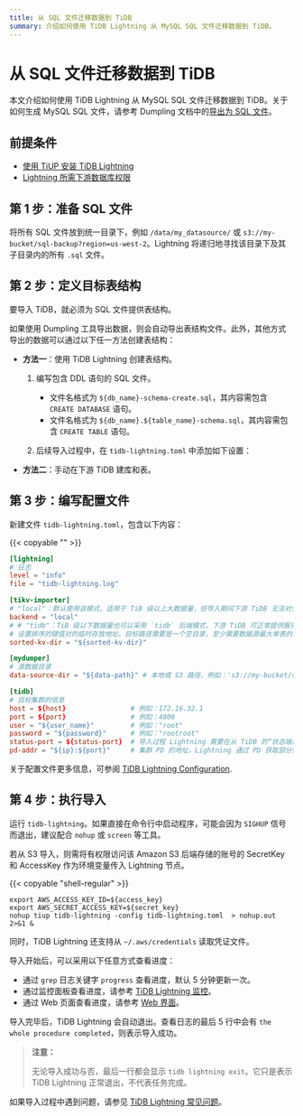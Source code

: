 ```yaml
---
title: 从 SQL 文件迁移数据到 TiDB
summary: 介绍如何使用 TiDB Lightning 从 MySQL SQL 文件迁移数据到 TiDB。
---
```


# 从 SQL 文件迁移数据到 TiDB

本文介绍如何使用 TiDB Lightning 从 MySQL SQL 文件迁移数据到 TiDB。关于如何生成 MySQL SQL 文件，请参考 Dumpling 文档中的[导出为 SQL 文件](/dumpling-overview.md#导出为-sql-文件)。

## 前提条件

- [使用 TiUP 安装 TiDB Lightning](/migration-tools.md)
- [Lightning 所需下游数据库权限](/tidb-lightning/tidb-lightning-faq.md#tidb-lightning-对下游数据库的账号权限要求是怎样的)

## 第 1 步：准备 SQL 文件

将所有 SQL 文件放到统一目录下，例如 `/data/my_datasource/` 或 `s3://my-bucket/sql-backup?region=us-west-2`。Lightning 将递归地寻找该目录下及其子目录内的所有 `.sql` 文件。

## 第 2 步：定义目标表结构

要导入 TiDB，就必须为 SQL 文件提供表结构。

如果使用 Dumpling 工具导出数据，则会自动导出表结构文件。此外，其他方式导出的数据可以通过以下任一方法创建表结构：

* **方法一**：使用 TiDB Lightning 创建表结构。

    1. 编写包含 DDL 语句的 SQL 文件。

        - 文件名格式为 `${db_name}-schema-create.sql`，其内容需包含 `CREATE DATABASE` 语句。
        - 文件名格式为 `${db_name}.${table_name}-schema.sql`，其内容需包含 `CREATE TABLE` 语句。

    2. 后续导入过程中，在 `tidb-lightning.toml` 中添加如下设置：

* **方法二**：手动在下游 TiDB 建库和表。

## 第 3 步：编写配置文件

新建文件 `tidb-lightning.toml`，包含以下内容：

{{< copyable "" >}}

```toml
[lightning]
# 日志
level = "info"
file = "tidb-lightning.log"

[tikv-importer]
# "local"：默认使用该模式，适用于 TiB 级以上大数据量，但导入期间下游 TiDB 无法对外提供服务。
backend = "local"
# # "tidb"：TiB 级以下数据量也可以采用 `tidb` 后端模式，下游 TiDB 可正常提供服务。关于后端模式更多信息请参 [TiDB Lightning 后端](/tidb-lightning/tidb-lightning-backends.md)。
# 设置排序的键值对的临时存放地址。目标路径需要是一个空目录，至少需要数据源最大单表的空间，建议与 `data-source-dir` 不同磁盘目录并使用闪存介质，独占 I/O 会获得更好的导入性能。
sorted-kv-dir = "${sorted-kv-dir}"

[mydumper]
# 源数据目录
data-source-dir = "${data-path}" # 本地或 S3 路径，例如：'s3://my-bucket/sql-backup?region=us-west-2'

[tidb]
# 目标集群的信息
host = ${host}                # 例如：172.16.32.1
port = ${port}                # 例如：4000
user = "${user_name}"         # 例如："root"
password = "${password}"      # 例如："rootroot"
status-port = ${status-port}  # 导入过程 Lightning 需要在从 TiDB 的“状态端口”获取表结构信息，例如：10080
pd-addr = "${ip}:${port}"     # 集群 PD 的地址，Lightning 通过 PD 获取部分信息，例如 172.16.31.3:2379。当 backend = "local" 时 status-port 和 pd-addr 必须正确填写，否则导入将出现异常。
```

关于配置文件更多信息，可参阅 [TiDB Lightning Configuration](/tidb-lightning/tidb-lightning-configuration.md).

## 第 4 步：执行导入

运行 `tidb-lightning`。如果直接在命令行中启动程序，可能会因为 `SIGHUP` 信号而退出，建议配合 `nohup` 或 `screen` 等工具。

若从 S3 导入，则需将有权限访问该 Amazon S3 后端存储的账号的 SecretKey 和 AccessKey 作为环境变量传入 Lightning 节点。

{{< copyable "shell-regular" >}}

```shell
export AWS_ACCESS_KEY_ID=${access_key}
export AWS_SECRET_ACCESS_KEY=${secret_key}
nohup tiup tidb-lightning -config tidb-lightning.toml  > nohup.out 2>&1 &
```

同时，TiDB Lightning 还支持从 `~/.aws/credentials` 读取凭证文件。

导入开始后，可以采用以下任意方式查看进度：

- 通过 `grep` 日志关键字 `progress` 查看进度，默认 5 分钟更新一次。
- 通过监控面板查看进度，请参考 [TiDB Lightning 监控](/tidb-lightning/monitor-tidb-lightning.md)。
- 通过 Web 页面查看进度，请参考 [Web 界面](/tidb-lightning/tidb-lightning-web-interface.md)。

导入完毕后，TiDB Lightning 会自动退出。查看日志的最后 5 行中会有 `the whole procedure completed`，则表示导入成功。

> **注意：**
>
> 无论导入成功与否，最后一行都会显示 `tidb lightning exit`。它只是表示 TiDB Lightning  正常退出，不代表任务完成。

如果导入过程中遇到问题，请参见 [TiDB Lightning 常见问题](/tidb-lightning/tidb-lightning-faq.md)。